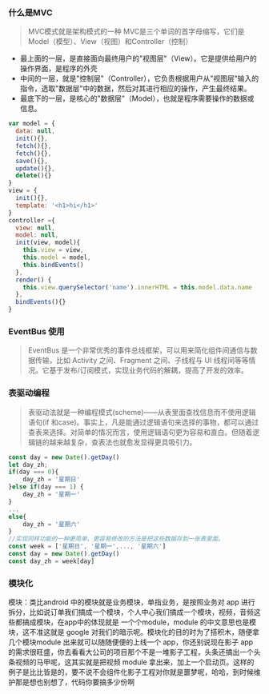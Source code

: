 ### 什么是MVC
> MVC模式就是架构模式的一种
> MVC是三个单词的首字母缩写，它们是Model（模型）、View（视图）和Controller（控制）
- 最上面的一层，是直接面向最终用户的"视图层"（View）。它是提供给用户的操作界面，是程序的外壳
- 中间的一层，就是"控制层"（Controller），它负责根据用户从"视图层"输入的指令，选取"数据层"中的数据，然后对其进行相应的操作，产生最终结果。
- 最底下的一层，是核心的"数据层"（Model），也就是程序需要操作的数据或信息。
```js
var model = {
  data: null,
  init(){},
  fetch(){},
  fetch(){},
  save(){},
  update(){},
  delete(){}
}
view = {
  init(){},
  template: '<h1>hi</h1>'
}
controller ={
  view: null,
  model: null,
  init(view, model){
    this.view = view,
    this.model = model,
    this.bindEvents()
  },
  render() {
    this.view.querySelector('name').innerHTML = this.model.data.name
  },
  bindEvents(){}
}
```
### EventBus 使用

> EventBus 是一个非常优秀的事件总线框架，可以用来简化组件间通信与数据传输，比如 Activity 之间、Fragment 之间、子线程与 UI 线程间等等情况。它基于发布/订阅模式，实现业务代码的解耦，提高了开发的效率。

### 表驱动编程

> 表驱动法就是一种编程模式(scheme)——从表里面查找信息而不使用逻辑语句(if 和case)。事实上，凡是能通过逻辑语句来选择的事物，都可以通过查表来选择。对简单的情况而言，使用逻辑语句更为容易和直白。但随着逻辑链的越来越复杂，查表法也就愈发显得更具吸引力。
```js
const day = new Date().getDay()
let day_zh;
if(day === 0){
    day_zh = '星期日'
}else if(day === 1) {
    day_zh = '星期一'
}
...
else{
    day_zh = '星期六'
}
//实现同样功能的一种更简单、更容易修改的方法是把这些数据存到一张表里面。
const week = ['星期日', '星期一',..., '星期六']
const day = new Date().getDay()
const day_zh = week[day]
```

### 模块化

模块：类比android 中的模块就是业务模块，单指业务，是按照业务对 app 进行拆分，比如说订单我们搞成一个模块，个人中心我们搞成一个模块，视频，音频这些都搞成模块，在app中的体现就是 一个个module，module 的中文意思也是模块，这不准这就是 google 对我们的暗示呢。模块化的目的时为了搭积木，随便拿几个模块module 出来就可以随随便便的上线一个 app，你还别说现在影子 app 的需求很旺盛，你去看看大公司的项目那个不是一堆影子工程，头条还搞出一个头条视频的马甲呢，这其实就是把视频 module 拿出来，加上一个启动页。这样的例子是比比皆是的，要不说不会组件化影子工程对你就是噩梦呢，哈哈，到时候维护那是想也别想了，代码你要搞多少份啊

